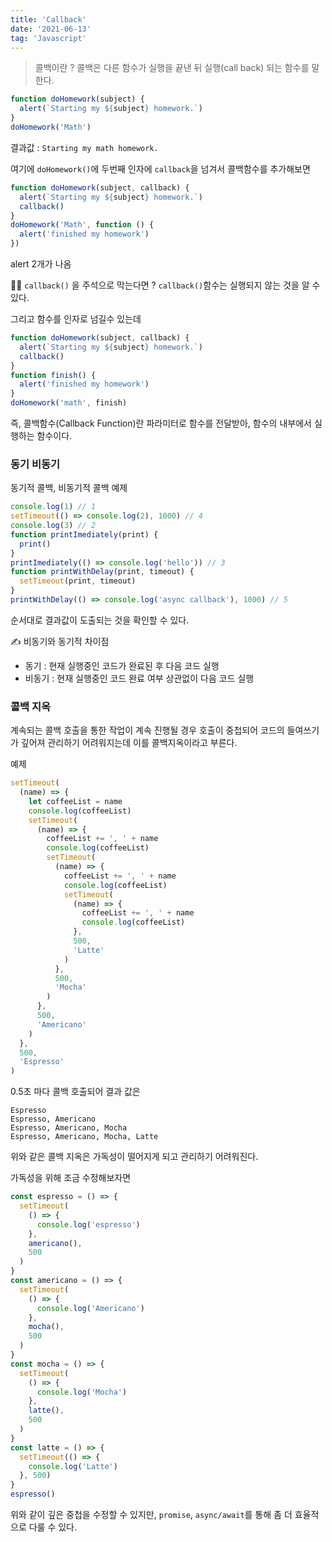 ```yaml
---
title: 'Callback'
date: '2021-06-13'
tag: 'Javascript'
---
```


> 콜백이란 ? 콜백은 다른 함수가 실행을 끝낸 뒤 실행(call back) 되는 함수를 말한다.

```js
function doHomework(subject) {
  alert(`Starting my ${subject} homework.`)
}
doHomework('Math')
```

결과값 : `Starting my math homework.`

여기에 `doHomework()`에 두번째 인자에 `callback`을 넘겨서 콜백함수를 추가해보면

```js
function doHomework(subject, callback) {
  alert(`Starting my ${subject} homework.`)
  callback()
}
doHomework('Math', function () {
  alert('finished my homework')
})
```

alert 2개가 나옴

👨‍🎓 `callback()` 을 주석으로 막는다면 ? `callback()`함수는 실행되지 않는 것을 알 수 있다.

그리고 함수를 인자로 넘길수 있는데

```js
function doHomework(subject, callback) {
  alert(`Starting my ${subject} homework.`)
  callback()
}
function finish() {
  alert('finished my homework')
}
doHomework('math', finish)
```

즉, 콜백함수(Callback Function)란 파라미터로 함수를 전달받아, 함수의 내부에서 실행하는 함수이다.

### 동기 비동기

동기적 콜백, 비동기적 콜백 예제

```js
console.log(1) // 1
setTimeout(() => console.log(2), 1000) // 4
console.log(3) // 2
function printImediately(print) {
  print()
}
printImediately(() => console.log('hello')) // 3
function printWithDelay(print, timeout) {
  setTimeout(print, timeout)
}
printWithDelay(() => console.log('async callback'), 1000) // 5
```

순서대로 결과값이 도출되는 것을 확인할 수 있다.

✍ 비동기와 동기적 차이점

- 동기 : 현재 실행중인 코드가 완료된 후 다음 코드 실행
- 비동기 : 현재 실행중인 코드 완료 여부 상관없이 다음 코드 실행

### 콜백 지옥

계속되는 콜백 호출을 통한 작업이 계속 진행될 경우 호출이 중첩되어 코드의 들여쓰기가 깊어져 관리하기 어려워지는데 이를 콜백지옥이라고 부른다.

예제

```js
setTimeout(
  (name) => {
    let coffeeList = name
    console.log(coffeeList)
    setTimeout(
      (name) => {
        coffeeList += ', ' + name
        console.log(coffeeList)
        setTimeout(
          (name) => {
            coffeeList += ', ' + name
            console.log(coffeeList)
            setTimeout(
              (name) => {
                coffeeList += ', ' + name
                console.log(coffeeList)
              },
              500,
              'Latte'
            )
          },
          500,
          'Mocha'
        )
      },
      500,
      'Americano'
    )
  },
  500,
  'Espresso'
)
```

0.5초 마다 콜백 호출되어 결과 값은

```
Espresso
Espresso, Americano
Espresso, Americano, Mocha
Espresso, Americano, Mocha, Latte
```

위와 같은 콜백 지옥은 가독성이 떨어지게 되고 관리하기 어려워진다.

가독성을 위해 조금 수정해보자면

```js
const espresso = () => {
  setTimeout(
    () => {
      console.log('espresso')
    },
    americano(),
    500
  )
}
const americano = () => {
  setTimeout(
    () => {
      console.log('Americano')
    },
    mocha(),
    500
  )
}
const mocha = () => {
  setTimeout(
    () => {
      console.log('Mocha')
    },
    latte(),
    500
  )
}
const latte = () => {
  setTimeout(() => {
    console.log('Latte')
  }, 500)
}
espresso()
```

위와 같이 깊은 중첩을 수정할 수 있지만, `promise`, `async/await`를 통해 좀 더 효율적으로 다룰 수 있다.
